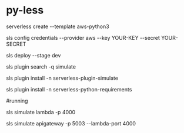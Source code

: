 # py-less


serverless create --template aws-python3


sls config credentials --provider aws --key YOUR-KEY --secret YOUR-SECRET


sls deploy --stage dev


sls plugin search -q simulate

sls plugin install -n serverless-plugin-simulate

sls plugin install -n serverless-python-requirements


#running

sls simulate lambda -p 4000

sls simulate apigateway -p 5003 --lambda-port 4000
